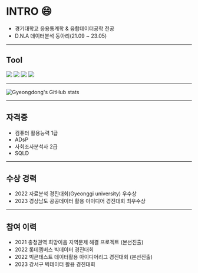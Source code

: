 # INTRO 😄
  - 경기대학교 응용통계학 & 융합데이터공학 전공  
  - D.N.A 데이터분석 동아리(21.09 ~ 23.05)

---


## Tool 
<img src="https://img.shields.io/badge/Python-3766AB?style=flat-square&logo=Python&logoColor=gray"/> <img src="https://img.shields.io/badge/R-276DC3?style=flat-square&logo=R&logoColor=blue"/> <img src="https://img.shields.io/badge/MySQL-4479A1?style=flat-square&logo=MySQL&logoColor=black"/> <img src="https://img.shields.io/badge/Tableau-E97627?style=flat-square&logo=Tableau&logoColor=black"/>


--- 


![Gyeongdong's GitHub stats](https://github-readme-stats.vercel.app/api?username=gyeongdong13&show_icons=true&theme=radical)


---


## 자격증
  - 컴퓨터 활용능력 1급
  - ADsP
  - 사회조사분석사 2급
  - SQLD
  

---


## 수상 경력
  - 2022 자료분석 경진대회(Gyeonggi university) 우수상
  - 2023 경상남도 공공데이터 활용 아이디어 경진대회 최우수상


---


## 참여 이력
  - 2021 충청권역 희망이음 지역문제 해결 프로젝트 (본선진출)
  - 2022 롯데멤버스 빅데이터 경진대회
  - 2022 빅콘테스트 데이터활용 아이디어리그 경진대회 (본선진출)
  - 2023 강서구 빅데이터 활용 경진대회


<!--
**gyeongdong13/gyeongdong13** is a ✨ _special_ ✨ repository because its `README.md` (this file) appears on your GitHub profile.

Here are some ideas to get you started:

- 🔭 I’m currently working on ...
- 🌱 I’m currently learning ...
- 👯 I’m looking to collaborate on ...
- 🤔 I’m looking for help with ...
- 💬 Ask me about ...
- 📫 How to reach me: ...
- 😄 Pronouns: ...
- ⚡ Fun fact: ...
-->
